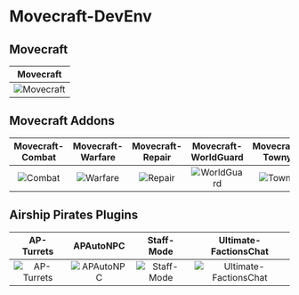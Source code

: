 # Movecraft-DevEnv

## Movecraft
| Movecraft |
| :---: |
| ![Movecraft](https://github.com/APDevTeam/Movecraft/actions/workflows/maven.yml/badge.svg) |

## Movecraft Addons
| Movecraft-Combat | Movecraft-Warfare | Movecraft-Repair | Movecraft-WorldGuard | Movecraft-Towny | Movecraft-Cannons | Beaming |
| :---: | :---: | :---: | :---: | :---: | :---: | :---: |
| ![Combat](https://github.com/TylerS1066/Movecraft-Combat/actions/workflows/maven.yml/badge.svg) | ![Warfare](https://github.com/APDevTeam/Movecraft-Warfare/actions/workflows/maven.yml/badge.svg) | ![Repair](https://github.com/APDevTeam/Movecraft-Repair/actions/workflows/maven.yml/badge.svg) | ![WorldGuard](https://github.com/APDevTeam/Movecraft-WorldGuard/actions/workflows/maven.yml/badge.svg) | ![Towny](https://github.com/TylerS1066/Movecraft-Towny/actions/workflows/maven.yml/badge.svg) | ![Cannons](https://github.com/TylerS1066/Movecraft-Cannons/actions/workflows/maven.yml/badge.svg) | ![Beaming](https://github.com/APDevTeam/Beaming/actions/workflows/maven.yml/badge.svg) |

## Airship Pirates Plugins

| AP-Turrets | APAutoNPC | Staff-Mode | Ultimate-FactionsChat |
| :---: | :---: | :---: | :---: |
| ![AP-Turrets](https://github.com/APDevTeam/Ap-Turrets/actions/workflows/maven.yml/badge.svg) | ![APAutoNPC](https://github.com/APDevTeam/APAutoNPC/actions/workflows/maven.yml/badge.svg) | ![Staff-Mode](https://github.com/APDevTeam/Staff-Mode/actions/workflows/maven.yml/badge.svg) | ![Ultimate-FactionsChat](https://github.com/TylerS1066/Ultimate-FactionsChat/actions/workflows/maven.yml/badge.svg) |

